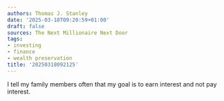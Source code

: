```yaml
---
authors: Thomas J. Stanley
date: '2025-03-18T09:20:59+01:00'
draft: false
sources: The Next Millionaire Next Door
tags:
- investing
- finance
- wealth preservation
title: '20250318092125'
---
```


I tell my family members often that my goal is to earn interest and not pay interest.